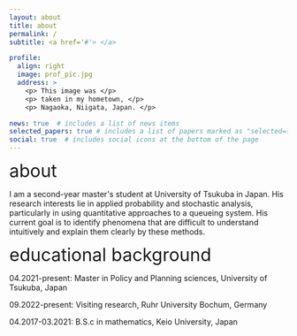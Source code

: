 ```yaml
---
layout: about
title: about
permalink: /
subtitle: <a href='#'> </a> 

profile:
  align: right
  image: prof_pic.jpg
  address: >
    <p> This image was </p>
    <p> taken in my hometown, </p>
    <p> Nagaoka, Niigata, Japan. </p>

news: true  # includes a list of news items
selected_papers: true # includes a list of papers marked as "selected={true}"
social: true  # includes social icons at the bottom of the page
---
```


<p><font size="6">about</font></p>

<!--color="#8a2be2"-->
I am a second-year master's student at University of Tsukuba in Japan. His research interests lie in applied probability and stochastic analysis, particularly in using quantitative approaches to a queueing system. His current goal is to identify phenomena that are difficult to understand intuitively and explain them clearly by these methods.

<!-- My Ultimate goal is to identify what is acutually happened or not by using the probability theory or new methods! --> 


<p><font size="6">educational background</font></p>
04.2021-present: Master in Policy and Planning sciences, University of Tsukuba, Japan 

09.2022-present: Visiting research, Ruhr University Bochum, Germany 

04.2017-03.2021: B.S.c in mathematics, Keio University, Japan 



<!-- Put your address / P.O. box / other info right below your picture. You can also disable any these elements by editing `profile` property of the YAML header of your `_pages/about.md`. Edit `_bibliography/papers.bib` and Jekyll will render your [publications page](/al-folio/publications/) automatically.

Link to your social media connections, too. This theme is set up to use [Font Awesome icons](http://fortawesome.github.io/Font-Awesome/) and [Academicons](https://jpswalsh.github.io/academicons/), like the ones below. Add your Facebook, Twitter, LinkedIn, Google Scholar, or just disable all of them. -->

